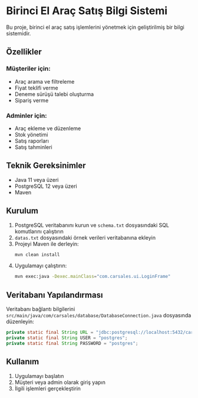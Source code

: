 # Birinci El Araç Satış Bilgi Sistemi

Bu proje, birinci el araç satış işlemlerini yönetmek için geliştirilmiş bir bilgi sistemidir.

## Özellikler

### Müşteriler için:
- Araç arama ve filtreleme
- Fiyat teklifi verme
- Deneme sürüşü talebi oluşturma
- Sipariş verme

### Adminler için:
- Araç ekleme ve düzenleme
- Stok yönetimi
- Satış raporları
- Satış tahminleri

## Teknik Gereksinimler

- Java 11 veya üzeri
- PostgreSQL 12 veya üzeri
- Maven

## Kurulum

1. PostgreSQL veritabanını kurun ve `schema.txt` dosyasındaki SQL komutlarını çalıştırın
2. `datas.txt` dosyasındaki örnek verileri veritabanına ekleyin
3. Projeyi Maven ile derleyin:
   ```bash
   mvn clean install
   ```
4. Uygulamayı çalıştırın:
   ```bash
   mvn exec:java -Dexec.mainClass="com.carsales.ui.LoginFrame"
   ```

## Veritabanı Yapılandırması

Veritabanı bağlantı bilgilerini `src/main/java/com/carsales/database/DatabaseConnection.java` dosyasında düzenleyin:

```java
private static final String URL = "jdbc:postgresql://localhost:5432/car_sales";
private static final String USER = "postgres";
private static final String PASSWORD = "postgres";
```

## Kullanım

1. Uygulamayı başlatın
2. Müşteri veya admin olarak giriş yapın
3. İlgili işlemleri gerçekleştirin
